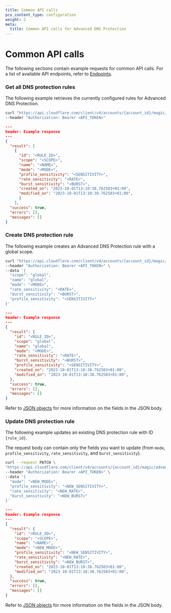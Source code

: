 ```yaml
---
title: Common API calls
pcx_content_type: configuration
weight: 2
meta:
  title: Common API calls for Advanced DNS Protection
---
```


# Common API calls

The following sections contain example requests for common API calls. For a list of available API endpoints, refer to [Endpoints](/ddos-protection/dns-protection/api/#endpoints).

### Get all DNS protection rules

The following example retrieves the currently configured rules for Advanced DNS Protection.

```bash
curl "https://api.cloudflare.com/client/v4/accounts/{account_id}/magic/advanced_dns_protection/configs/dns_protection/rules" \
--header "Authorization: Bearer <API_TOKEN>"
```

```json
---
header: Example response
---
{
  "result": [
    {
      "id": "<RULE_ID>",
      "scope": "<SCOPE>",
      "name": "<NAME>",
      "mode": "<MODE>",
      "profile_sensitivity": "<SENSITIVITY>",
      "rate_sensitivity": "<RATE>",
      "burst_sensitivity": "<BURST>",
      "created_on": "2023-10-01T13:10:38.762503+01:00",
      "modified_on": "2023-10-01T13:10:38.762503+01:00",
      }
    ],
  "success": true,
  "errors": [],
  "messages": []
}
```

### Create DNS protection rule

The following example creates an Advanced DNS Protection rule with a global scope.

```bash
curl "https://api.cloudflare.com/client/v4/accounts/{account_id}/magic/advanced_dns_protection/configs/dns_protection/rules" \
--header "Authorization: Bearer <API_TOKEN>" \
--data '{
  "scope": "global",
  "name": "global",
  "mode": "<MODE>",
  "rate_sensitivity": "<RATE>",
  "burst_sensitivity": "<BURST>",
  "profile_sensitivity": "<SENSITIVITY>"
}'
```

```json
---
header: Example response
---
{
  "result": {
    "id": "<RULE_ID>",
    "scope": "global",
    "name": "global",
    "mode": "<MODE>",
    "rate_sensitivity": "<RATE>",
    "burst_sensitivity": "<BURST>",
    "profile_sensitivity": "<SENSITIVITY>",
    "created_on": "2023-10-01T13:10:38.762503+01:00",
    "modified_on": "2023-10-01T13:10:38.762503+01:00",
  },
  "success": true,
  "errors": [],
  "messages": []
}
```

Refer to [JSON objects](/ddos-protection/dns-protection/api/json-objects/) for more information on the fields in the JSON body.

### Update DNS protection rule

The following example updates an existing DNS protection rule with ID `{rule_id}`.

The request body can contain only the fields you want to update (from `mode`, `profile_sensitivity`, `rate_sensitivity`, and `burst_sensitivity`).

```bash
curl --request PATCH \
"https://api.cloudflare.com/client/v4/accounts/{account_id}/magic/advanced_dns_protection/configs/dns_protection/rules/{rule_id}" \
--header "Authorization: Bearer <API_TOKEN>" \
--data '{
  "mode": "<NEW_MODE>",
  "profile_sensitivity": "<NEW_SENSITIVITY>",
  "rate_sensitivity": "<NEW_RATE>",
  "burst_sensitivity": "<NEW_BURST>"
}'
```

```json
---
header: Example response
---
{
  "result": {
    "id": "<RULE_ID>",
    "scope": "<SCOPE>",
    "name": "<NAME>",
    "mode": "<NEW_MODE>",
    "profile_sensitivity": "<NEW_SENSITIVITY>",
    "rate_sensitivity": "<NEW_RATE>",
    "burst_sensitivity": "<NEW_BURST>",
    "created_on": "2023-10-01T13:10:38.762503+01:00",
    "modified_on": "2023-10-01T13:10:38.762503+01:00",
  },
  "success": true,
  "errors": [],
  "messages": []
}
```

Refer to [JSON objects](/ddos-protection/dns-protection/api/json-objects/) for more information on the fields in the JSON body.


